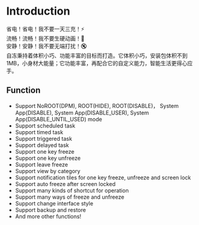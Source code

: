 # Introduction

省电！省电！我不要一天三充！:zap:  
流畅！流畅！我不要生硬动画！:dash:  
安静！安静！我不要无端打扰！:mute:  
自冻秉持着体积小巧、功能丰富的目标而打造。它体积小巧，安装包体积不到1MB，小身材大能量；它功能丰富，再配合它的自定义能力，智能生活更得心应手。

## Function

* Support NoROOT(DPM), ROOT(HIDE), ROOT(DISABLE)， System App(DISABLE), System App(DISABLE\_USER), System App(DISABLE\_UNTIL\_USED) mode
* Support scheduled task
* Support timed task
* Support triggered task
* Support delayed task
* Support one key freeze
* Support one key unfreeze
* Support leave freeze
* Support view by category
* Support notification tiles for one key freeze, unfreeze and screen lock
* Support auto freeze after screen locked
* Support many kinds of shortcut for operation
* Support many ways of freeze and unfreeze
* Support change interface style
* Support backup and restore
* And more other functions!


